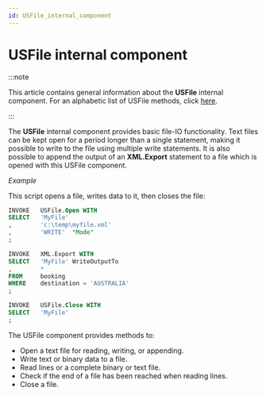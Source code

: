 ```yaml
---
id: USFile_internal_component
---
```


# USFile internal component




:::note

This article contains general information about the **USFile** internal component.
For an alphabetic list of USFile methods, click [here](/docs/Extensions/USFile_internal_component).

:::

The **USFile** internal component provides basic file-IO functionality. Text files can be kept open for a period longer than a single statement, making it possible to write to the file using multiple write statements. It is also possible to append the output of an **XML.Export** statement to a file which is opened with this USFile component.

*Example*

This script opens a file, writes data to it, then closes the file:

```sql
INVOKE   USFile.Open WITH
SELECT   'MyFile'
,        'c:\temp\myfile.xml'
,        'WRITE'  "Mode"
;

INVOKE   XML.Export WITH
SELECT   'MyFile' WriteOutputTo
,        *
FROM     booking
WHERE    destination = 'AUSTRALIA'
;

INVOKE   USFile.Close WITH
SELECT   'MyFile'
;
```

The USFile component provides methods to:

- Open a text file for reading, writing, or appending.
- Write text or binary data to a file.
- Read lines or a complete binary or text file.
- Check if the end of a file has been reached when reading lines.
- Close a file.